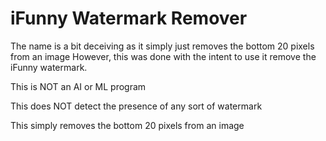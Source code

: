 # iFunny Watermark Remover

The name is a bit deceiving as it simply just removes the bottom 20 pixels from an image
However, this was done with the intent to use it remove the iFunny watermark.

This is NOT an AI or ML program

This does NOT detect the presence of any sort of watermark

This simply removes the bottom 20 pixels from an image
